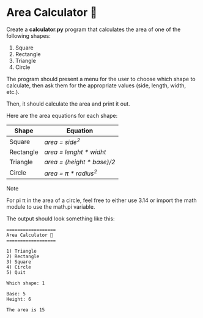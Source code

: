 # Area Calculator 📐
Create a **calculator.py** program that calculates the area of one of the following shapes:

1. Square
2. Rectangle
3. Triangle
4. Circle

The program should present a menu for the user to choose which shape to calculate, then ask them for the appropriate values (side, length, width, etc.).

Then, it should calculate the area and print it out.

Here are the area equations for each shape:

| Shape     | Equation                        |
|-----------|---------------------------------|
| Square    | _area = side<sup>2</sup>_       |
| Rectangle | _area = lenght * widht_         |
| Triangle  | _area = (height * base)/2_      |
| Circle    | _area = π * radius<sup>2</sup>_ |

> [!NOTE]
> For pi π in the area of a circle, feel free to either use 3.14 or import the math module to use the math.pi variable.

The output should look something like this:

```
==================
Area Calculator 📐
==================

1) Triangle
2) Rectangle
3) Square
4) Circle
5) Quit

Which shape: 1

Base: 5
Height: 6

The area is 15
```
